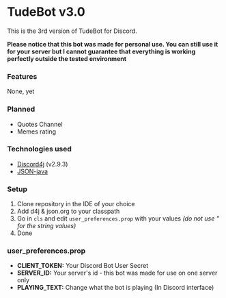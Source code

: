 # TudeBot v3.0

This is the 3rd version of TudeBot for Discord.

**Please notice that this bot was made for personal use. You can still use it for your server but I cannot guarantee that everything is working perfectly outside the tested environment**

### Features
None, yet

### Planned
- Quotes Channel
- Memes rating

### Technologies used
* [Discord4j](https://discord4j.com/) (v2.9.3)
* [JSON-java](https://github.com/stleary/JSON-java)

### Setup
1. Clone repository in the IDE of your choice
2. Add d4j & json.org to your classpath
3. Go in `cls` and edit `user_preferences.prop` with your values *(do not use " for the string values)*
4. Done

### user_preferences.prop
* **CLIENT_TOKEN:** Your Discord Bot User Secret
* **SERVER_ID:** Your server's id - this bot was made for use on one server only
* **PLAYING_TEXT:** Change what the bot is playing (In Discord interface)